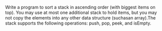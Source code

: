 Write a program to sort a stack in ascending order (with biggest items on top). You may use at most one additional stack to hold items, but you may not copy the elements into any other data structure (suchasan array).The stack supports the following operations: push, pop, peek, and isEmpty.
